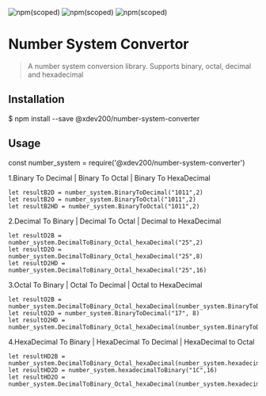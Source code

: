 ![npm(scoped)](https://img.shields.io/badge/Github-https%3A%2F%2Fgithub.com%2FMadhusudan707%2Fns__npm-blue)
![npm(scoped)](https://img.shields.io/badge/npm%20package-1.0.0-green)
![npm(scoped)](https://img.shields.io/badge/Twitter-https%3A%2F%2Ftwitter.com%2Fxdev__200-blue)
# Number System Convertor

> A number system conversion library. Supports binary, octal, decimal and hexadecimal

## Installation

$ npm install --save @xdev200/number-system-converter

## Usage

const number_system = require('@xdev200/number-system-converter')

1.Binary To Decimal | Binary To Octal | Binary To HexaDecimal

    let resultB2D = number_system.BinaryToDecimal("1011",2)
    let resultB2O = number_system.BinaryToOctal("1011",2)
    let resultB2HD = number_system.BinaryToOctal("1011",2)


2.Decimal To Binary | Decimal To Octal | Decimal to HexaDecimal

    let resultD2B = number_system.DecimalToBinary_Octal_hexaDecimal("25",2)
    let resultD2O = number_system.DecimalToBinary_Octal_hexaDecimal("25",8)
    let resultD2HD = number_system.DecimalToBinary_Octal_hexaDecimal("25",16)


3.Octal To Binary | Octal To Decimal  | Octal to HexaDecimal

    let resultO2B = number_system.DecimalToBinary_Octal_hexaDecimal(number_system.BinaryToDecimal("17",8),2)
    let resultO2D = number_system.BinaryToDecimal("17", 8)
    let resultO2HD = number_system.DecimalToBinary_Octal_hexaDecimal(number_system.BinaryToDecimal("17",8),16)


4.HexaDecimal To Binary | HexaDecimal To Decimal | HexaDecimal to  Octal

    let resultHD2B = number_system.DecimalToBinary_Octal_hexaDecimal(number_system.hexadecimalToBinary("1C",16),2)
    let resultHD2D = number_system.hexadecimalToBinary("1C",16)
    let resultHD2O = number_system.DecimalToBinary_Octal_hexaDecimal(number_system.hexadecimalToBinary(hexadecimal,16),8)